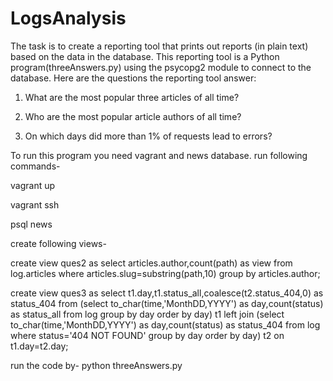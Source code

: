 # LogsAnalysis
The task is to create a reporting tool that prints out reports (in plain text) based on the data in the database. 
This reporting tool is a Python program(threeAnswers.py) using the psycopg2 module to connect to the database. 
Here are the questions the reporting tool answer:

1. What are the most popular three articles of all time? 

2. Who are the most popular article authors of all time? 

3. On which days did more than 1% of requests lead to errors?

To run this program you need vagrant and news database.
run following commands- 

vagrant up

vagrant ssh

psql news

create following views-

create view ques2 as select articles.author,count(path) as view from log.articles where articles.slug=substring(path,10) group by articles.author;

create view ques3 as select t1.day,t1.status_all,coalesce(t2.status_404,0) as status_404 from (select to_char(time,'MonthDD,YYYY') as day,count(status) as status_all from log group by
day order by day) t1 left join (select to_char(time,'MonthDD,YYYY') as day,count(status) as status_404 from log where status='404 NOT FOUND' group by day order by day) t2 on t1.day=t2.day;

run the code by- python threeAnswers.py
